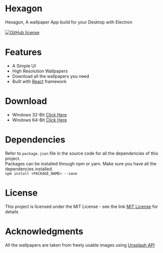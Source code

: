 # Hexagon

Hexagon, A wallpaper App build for your Desktop with Electron <br><br>
<a href="https://github.com/sarthakkimtani/Hexagon-App-v2"><img alt="GitHub license" src="https://img.shields.io/github/license/sarthakkimtani/Hexagon-App-v2"></a>

# Features

<ul>
  <li>A Simple UI</li>
  <li>High Resolution Wallpapers</li>
  <li>Download all the wallpapers you need</li>
  <li>Built with <a href="https://reactjs.org/">React</a> framework</li>
</ul>

# Download

<uL>
  <li>Windows 32-Bit <a href="https://github.com/sarthakkimtani/Hexagon-Electron-App-v2/releases">Click Here</a></li>
  <li>Windows 64-Bit <a href="https://github.com/sarthakkimtani/Hexagon-Electron-App-v2/releases">Click Here</a></li>
</ul>

# Dependencies

Refer to `package.json` file in the source code for all the dependencies of this project.<br>
Packages can be installed through npm or yarn. Make sure you have all the dependencies installed.<br>
`npm install <PACKAGE_NAME> --save`

# License

This project is licensed under the MIT License - see the link <a href="https://github.com/sarthakkimtani/Hexagon-App-v2/blob/master/LICENSE">MIT License</a> for details

# Acknowledgments

All the wallpapers are taken from freely usable images using <a href="https://unsplash.com/developers/">Unsplash API</a>
